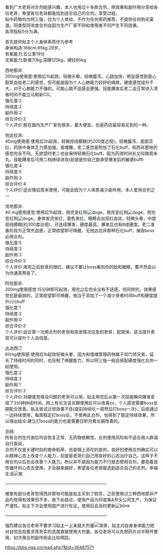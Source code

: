 看到广大老哥对合剂挺感兴趣，本人也用过十多款合剂，把效果和副作用分享给各位老哥，希望各位老哥都能找到适合自己的合剂，享受过程。  
贴中药物均为阿三版，仅为个人体验，不作为任何用药推荐，不提供任何购买渠道。同类型同浓度合剂会因为生产厂家不同和使用者不同产生不同效果。  
各项指标5分为满。  
  
首先提供帖主个人身体素质作为参考  
身体构造:168cm,65kg.29岁。  
有氧能力:五公里19分  
无氧能力:卧推70kg,深蹲120kg，硬拉80kg  
  
西地那非:  
200mg使用感:使用后1h起效，轻微头晕，轻微腹泻，心跳加快，明显感觉到是心脏泵血给老二的感觉，但可能是因为个人心肺能力较好的缘故，硬度感觉提升不大，对于心肺能力不强的，可能心跳不适感会更强。技能爆发后老二会正常进入贤者时间不能立马刷新CD。  
强化度:2  
持续度:2  
副作用:2  
综合评价:2  
个人评价:胜在国内生产厂家也很多，量大便宜。也是药店最容易买到的一种。  
  
他达拉非:  
40mg使用感:使用后2h起效，轻微视线模糊(约200度近视)，轻微腹泻，面部泛红，药效中身体乏力感加强，易嗜睡。老二感觉是附加了石化buff，和西非那地的感觉完全不同。无欲望时老二也会保持轻微石化buff，因为药效时间长又叫做周末丸，技能爆发后可用二档继续进攻(前提是你自己能承受爆发后的敏感buff)  
强化度:4  
持续度:5  
副作用:3  
综合评价:4  
个人评价:适合情侣周末使用，可能会因为个人体质减少副作用，本人爱用合剂之一  
  
伐地那非:  
40 mg使用感觉:使用后1h起效，用完变红狗![doge](https://img4.nga.178.com/ngabbs/post/smile/a2_27.png)，用完变红狗![doge](https://img4.nga.178.com/ngabbs/post/smile/a2_27.png)，用完变红狗![doge](https://img4.nga.178.com/ngabbs/post/smile/a2_27.png)。身体发烫发红，面色发红，眼睛会出现红血丝，轻微头晕，中度视线模糊(约300度近视)，可连续爆发，硬度最高，爆发后也有8成硬度。老二准备阶段为正常充血感，正常欲望即可唤醒，无他达拉非那种石化buff，摧毁boss必用合剂。  
强化度:5  
持续度:3  
副作用:3  
综合评价:5  
个人评价:用完之后脸真的很红，建议不要让boss看到你的脸和眼睛，要不然会以为你通宵熬夜了。  
  
阿伐那非:  
200mg使用感觉:15分钟即可起效，用完之后完全没有不适感，但同样的，效果感觉也是最弱的，正常欲望即可唤醒，相当于添加了一个减少贤者时间buff和硬度提升(小)buff  
强化度:1  
持续度:2  
副作用:0  
综合评价:2  
个人评价:适合第一次用合剂的老哥和突发情况应急的老哥，起效快，适当提升表现可以提升个人自信感。  
  
达泊西汀  
60mg使用感:使用后1h起效轻微头晕，因为和情绪管理药物属于同门师兄弟，延长了持续时间的同时，也压制了唤醒能力，所以阿三版一般会搭配硬度强化合剂一起使用。  
强化度:2  
持续度:2  
副作用:1  
综合评价:2  
个人评价:对硬度觉得没问题的老哥可以用，贴主用完后从第一次技能瞬间爆发变成了3分钟持续时间。网上有论文说长期使用后可以改善zx，个人感觉需要boss长期配合改善。贴主尝试过但效果不佳(提前持续吃一周然后打boss一次)，后续通过一边持续使用，每周稳定打boss后，不使用此合剂，也得到了稳定持续效果，所以得出结论:建立打boss的能力也是需要日积月累长期改善的。  
  
总结:  
所有合剂在代谢后均会恢复正常，无药物依赖性。合剂使用风险和不适合用人群请自行查阅，  
合剂不仅是关键时刻的救命稻草，也是锦上添花的良剂，良好的使用合剂确实可以从精神心态上改变个人能力，前提是老哥们自己用良好的心态治疗自己。这样子不用合剂以后也会改善个人能力。所以并不是因为能力不行就去使用合剂，要抱着良性循环的心态去使用，才会越来越好，希望各位老哥能选到适合自己的合剂。幸福生活![笑](https://img4.nga.178.com/ngabbs/post/smile/a2_07.png)  
  
————————————————————————  
  
楼里有部分老哥觉得西非那地可能是贴主买到了假货，之前使用过三种西地那非产品均觉得有效果但不多，故下此结论，使用产品为印度某A开头公司生产。为保证严谨性，贴主下次会使用国产进行佐证。使用后会及时更新![blink](https://img4.nga.178.com/ngabbs/post/smile/ac0.png)  
  
————————————————————————  
  
强烈建议各位老哥不要学习贴主一上来就大剂量![哭笑](https://img4.nga.178.com/ngabbs/post/smile/ac15.png)，贴主对自身身体能力绝对自信且抱着求真务实的态度直接使用大剂量，各位老哥可以先把药片对半掰开使用，初次用合剂副作用会比较明显。  
  
https://bbs.nga.cn/read.php?&tid=36487571